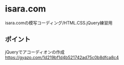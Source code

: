 # isara.com
isara.comの模写コーディング/HTML.CSS.jQuery練習用

## ポイント
 jQueryでアコーディオンの作成
 https://gyazo.com/1d219bf1d4b521742ad75c0b8dfca8c4
